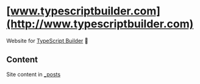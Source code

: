 # [www.typescriptbuilder.com](http://www.typescriptbuilder.com)

Website for [TypeScript Builder](https://github.com/TypeScriptBuilder/tsb) :rose:

## Content
Site content in [_posts](./_posts)
